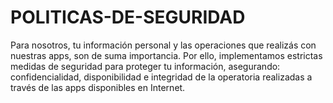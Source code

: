 # POLITICAS-DE-SEGURIDAD
Para nosotros, tu información personal y las operaciones que realizás con nuestras apps, son de suma importancia. Por ello, implementamos estrictas medidas de seguridad para proteger tu información, asegurando: confidencialidad, disponibilidad e integridad de la operatoria realizadas a través de las apps disponibles en Internet.

